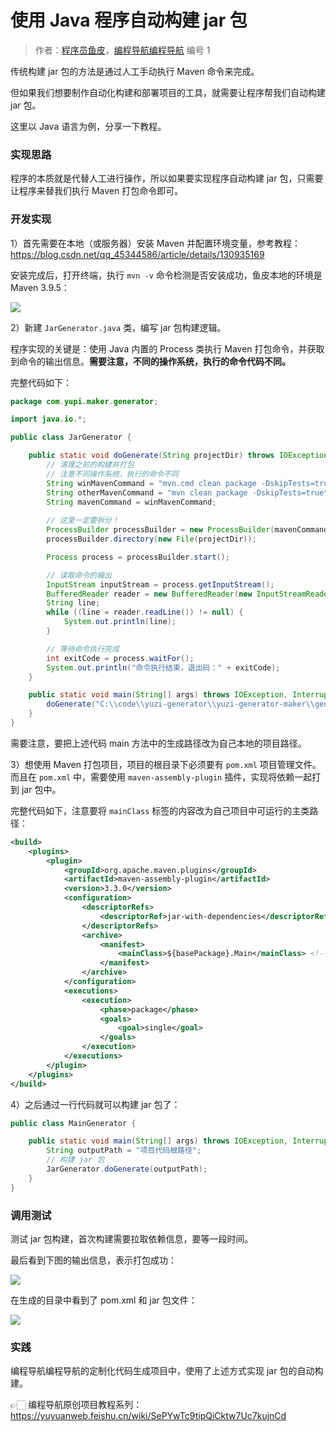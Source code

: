 # 使用 Java 程序自动构建 jar 包

> 作者：[程序员鱼皮](https://space.bilibili.com/12890453/)，[编程导航编程导航](https://yuyuanweb.feishu.cn/wiki/VC1qwmX9diCBK3kidyec74vFnde) 编号 1



传统构建 jar 包的方法是通过人工手动执行 Maven 命令来完成。

但如果我们想要制作自动化构建和部署项目的工具，就需要让程序帮我们自动构建 jar 包。

这里以 Java 语言为例，分享一下教程。



### 实现思路

程序的本质就是代替人工进行操作，所以如果要实现程序自动构建 jar 包，只需要让程序来替我们执行 Maven 打包命令即可。



### 开发实现

1）首先需要在本地（或服务器）安装 Maven 并配置环境变量，参考教程：https://blog.csdn.net/qq_45344586/article/details/130935169



安装完成后，打开终端，执行 `mvn -v` 命令检测是否安装成功，鱼皮本地的环境是 Maven 3.9.5：

![](https://pic.yupi.icu/1/1701156777614-c96c137e-7465-4795-adfb-258bbaa22b21.png)



2）新建 `JarGenerator.java` 类，编写 jar 包构建逻辑。

程序实现的关键是：使用 Java 内置的 Process 类执行 Maven 打包命令，并获取到命令的输出信息。**需要注意，不同的操作系统，执行的命令代码不同。**

完整代码如下：

```java
package com.yupi.maker.generator;

import java.io.*;

public class JarGenerator {

    public static void doGenerate(String projectDir) throws IOException, InterruptedException {
        // 清理之前的构建并打包
        // 注意不同操作系统，执行的命令不同
        String winMavenCommand = "mvn.cmd clean package -DskipTests=true";
        String otherMavenCommand = "mvn clean package -DskipTests=true";
        String mavenCommand = winMavenCommand;
        
        // 这里一定要拆分！
        ProcessBuilder processBuilder = new ProcessBuilder(mavenCommand.split(" "));
        processBuilder.directory(new File(projectDir));

        Process process = processBuilder.start();

        // 读取命令的输出
        InputStream inputStream = process.getInputStream();
        BufferedReader reader = new BufferedReader(new InputStreamReader(inputStream));
        String line;
        while ((line = reader.readLine()) != null) {
            System.out.println(line);
        }

        // 等待命令执行完成
        int exitCode = process.waitFor();
        System.out.println("命令执行结束，退出码：" + exitCode);
    }

    public static void main(String[] args) throws IOException, InterruptedException {
        doGenerate("C:\\code\\yuzi-generator\\yuzi-generator-maker\\generated\\acm-template-pro-generator");
    }
}
```



需要注意，要把上述代码 main 方法中的生成路径改为自己本地的项目路径。



3）想使用 Maven 打包项目，项目的根目录下必须要有 `pom.xml` 项目管理文件。而且在 `pom.xml` 中，需要使用 `maven-assembly-plugin` 插件，实现将依赖一起打到 jar 包中。

完整代码如下，注意要将 `mainClass` 标签的内容改为自己项目中可运行的主类路径：

```xml
<build>
    <plugins>
        <plugin>
            <groupId>org.apache.maven.plugins</groupId>
            <artifactId>maven-assembly-plugin</artifactId>
            <version>3.3.0</version>
            <configuration>
                <descriptorRefs>
                    <descriptorRef>jar-with-dependencies</descriptorRef>
                </descriptorRefs>
                <archive>
                    <manifest>
                        <mainClass>${basePackage}.Main</mainClass> <!-- 替换为你的主类的完整类名 -->
                    </manifest>
                </archive>
            </configuration>
            <executions>
                <execution>
                    <phase>package</phase>
                    <goals>
                        <goal>single</goal>
                    </goals>
                </execution>
            </executions>
        </plugin>
    </plugins>
</build>
```



4）之后通过一行代码就可以构建 jar 包了：

```java
public class MainGenerator {

    public static void main(String[] args) throws IOException, InterruptedException {
    	String outputPath = "项目代码根路径";
        // 构建 jar 包
        JarGenerator.doGenerate(outputPath);
    }
}
```



### 调用测试

测试 jar 包构建，首次构建需要拉取依赖信息，要等一段时间。

最后看到下图的输出信息，表示打包成功：

![](https://pic.yupi.icu/1/1701159049699-4039d707-089c-447d-b46c-a001f7ca37a3.png)



在生成的目录中看到了 pom.xml 和 jar 包文件：

![](https://pic.yupi.icu/1/1701159417464-4d8e051c-b4f6-4df3-b70e-871a2271c110.png)



### 实践

编程导航编程导航的定制化代码生成项目中，使用了上述方式实现 jar 包的自动构建。

👉🏻 编程导航原创项目教程系列：https://yuyuanweb.feishu.cn/wiki/SePYwTc9tipQiCktw7Uc7kujnCd
